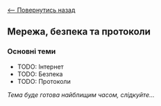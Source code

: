 [<-- Повернутись назад](../index.md)

## Мережа, безпека та протоколи

### Основні теми
  - TODO: Інтернет
  - TODO: Безпека
  - TODO: Протоколи

*Тема буде готова найблищим часом, слідкуйте...*